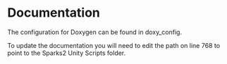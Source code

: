 Documentation
=======

The configuration for Doxygen can be found in doxy_config.

To update the documentation you will need to edit the path on line 768 to
point to the Sparks2 Unity Scripts folder.
